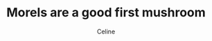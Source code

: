 ---
title: Morels are a good first mushroom
author: Celine
layout: multipage
order: celine
chapter: '016a'
links:
  - text: Next
    to: '/pieces/celine/017a'
season: winter
post-count: 802
rank: Veteran
---
